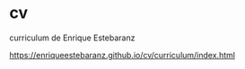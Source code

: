 # cv
curriculum de Enrique Estebaranz

https://enriqueestebaranz.github.io/cv/curriculum/index.html


